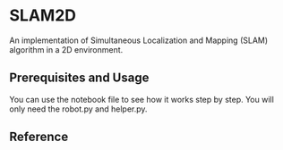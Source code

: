 # SLAM2D
An implementation of Simultaneous Localization and Mapping (SLAM) algorithm in a 2D environment. 

## Prerequisites and Usage
You can use the notebook file to see how it works step by step. You will only need the robot.py and helper.py.  

## Reference
